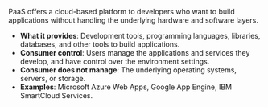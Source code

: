 PaaS offers a cloud-based platform to developers who want to build applications without handling the underlying hardware and software layers.

- **What it provides**: Development tools, programming languages, libraries, databases, and other tools to build applications.
- **Consumer control**: Users manage the applications and services they develop, and have control over the environment settings.
- **Consumer does not manage**: The underlying operating systems, servers, or storage.
- **Examples**: Microsoft Azure Web Apps, Google App Engine, IBM SmartCloud Services.